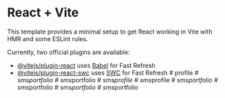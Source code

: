 # React + Vite

This template provides a minimal setup to get React working in Vite with HMR and some ESLint rules.

Currently, two official plugins are available:

- [@vitejs/plugin-react](https://github.com/vitejs/vite-plugin-react/blob/main/packages/plugin-react/README.md) uses [Babel](https://babeljs.io/) for Fast Refresh
- [@vitejs/plugin-react-swc](https://github.com/vitejs/vite-plugin-react-swc) uses [SWC](https://swc.rs/) for Fast Refresh
#   p r o f i l e  
 #   s m s _ p o r t f o l i o  
 #   s m s _ p o r t f o l i o  
 #   s m s _ p r o f i l e  
 #   s m s _ p r o f i l e  
 #   s m s _ p o r t f o l i o  
 #   s m s _ p o r t f o l i o  
 #   s m s _ p o r t f o l i o  
 #   s m s _ p o r t f o l i o  
 